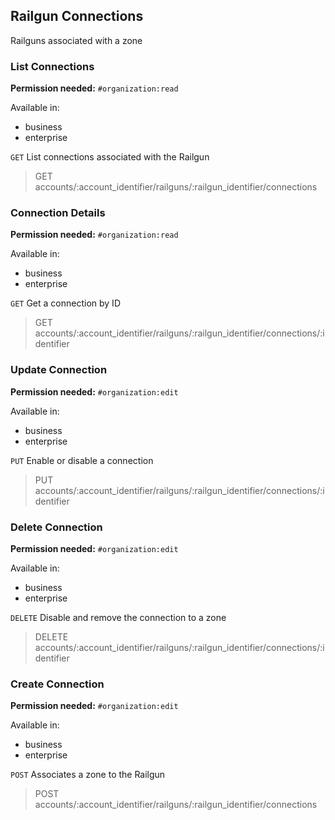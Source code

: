 ## Railgun Connections

Railguns associated with a zone

### List Connections

**Permission needed:** `#organization:read`

Available in:

* business
* enterprise

`GET` List connections associated with the Railgun

> GET accounts/:account_identifier/railguns/:railgun_identifier/connections


### Connection Details

**Permission needed:** `#organization:read`

Available in:

* business
* enterprise

`GET` Get a connection by ID

> GET accounts/:account_identifier/railguns/:railgun_identifier/connections/:identifier


### Update Connection

**Permission needed:** `#organization:edit`

Available in:

* business
* enterprise

`PUT` Enable or disable a connection

> PUT accounts/:account_identifier/railguns/:railgun_identifier/connections/:identifier


### Delete Connection

**Permission needed:** `#organization:edit`

Available in:

* business
* enterprise

`DELETE` Disable and remove the connection to a zone

> DELETE accounts/:account_identifier/railguns/:railgun_identifier/connections/:identifier


### Create Connection

**Permission needed:** `#organization:edit`

Available in:

* business
* enterprise

`POST` Associates a zone to the Railgun

> POST accounts/:account_identifier/railguns/:railgun_identifier/connections

